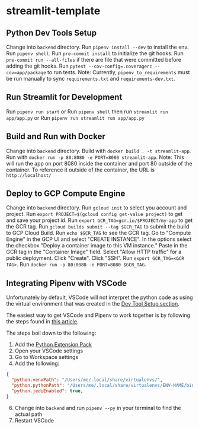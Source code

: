 # streamlit-template

## Python Dev Tools Setup
Change into `backend` directory.
Run `pipenv install --dev` to install the env.
Run `pipenv shell`.
Run `pre-commit install` to initialize the git hooks.
Run `pre-commit run --all-files` if there are file that were committed before adding the git hooks.
Run `pytest --cov-config=.coveragerc --cov=app/package` to run tests.
Note: Currently, `pipenv_to_requirements` must be run manually to sync `requirements.txt` and `requirements-dev.txt`.

## Run Streamlit for Development
Run `pipenv run start` or
Run `pipenv shell` then run `streamlit run app/app.py` or
Run `pipenv run streamlit run app/app.py`

## Build and Run with Docker
Change into `backend` directory.
Build with `docker build . -t streamlit-app`.
Run with `docker run -p 80:8080 -e PORT=8080 streamlit-app`.
Note: This will run the app on port 8080 inside the container and port 80 outside of the container.
To reference it outside of the container, the URL is `http://localhost/`

## Deploy to GCP Compute Engine
Change into `backend` directory.
Run `gcloud init` to select you account and project.
Run `export PROJECT=$(gcloud config get-value project)` to get and save your project id.
Run `export GCR_TAG=gcr.io/$PROJECT/my-app` to get the GCR tag.
Run `gcloud builds submit --tag $GCR_TAG` to submit the build to GCP Cloud Build.
Run `echo $GCR_TAG` to see the GCR tag.
Go to "Compute Engine" in the GCP UI and select "CREATE INSTANCE".
In the options select the checkbox "Deploy a container image to this VM instance."
Paste in the GCR tag in the "Container Image" field.
Select "Allow HTTP traffic" for a public deployment.
Click "Create".
Click "SSH".
Run `export GCR_TAG=<GCR TAG>`.
Run `docker run -p 80:8080 -e PORT=8080 $GCR_TAG`.

## Integrating Pipenv with VSCode
Unfortunately by default, VSCode will not interpret the python code as using the virtual environment that was created in the [Dev Tool Setup section](##python-dev-tools-setup).

The easiest way to get VSCode and Pipenv to work together is by following the steps found in [this article](https://www.therightchoyce.com/2018/10/01/setting-up-visual-studio-code-with-pipenv-and-python3/).

The steps boil down to the following:
1. Add the [Python Extension Pack](https://marketplace.visualstudio.com/items?itemName=donjayamanne.python-extension-pack)
3. Open your VSCode settings
4. Go to Workspace settings
5. Add the following:
```json
{
  "python.venvPath": "/Users/me/.local/share/virtualenvs/",
  "python.pythonPath": "/Users/me/.local/share/virtualenvs/ENV-NAME/bin/python",
  "python.jediEnabled": true,
}
```
6. Change into `backend` and run `pipenv --py` in your terminal to find the actual path
7. Restart VSCode